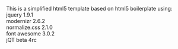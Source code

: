 This is a simplified html5 template based on html5 boilerplate using:  
jquery 1.9.1  
modernizr 2.6.2  
normalize.css 2.1.0  
font awesome 3.0.2  
jQT beta 4rc  